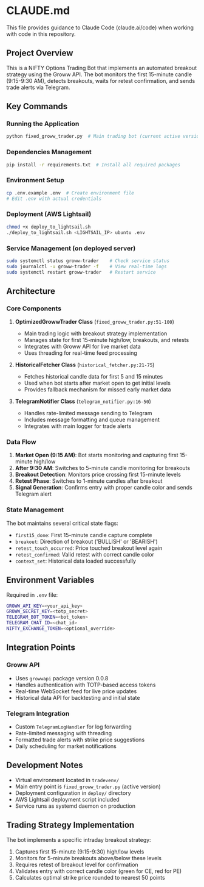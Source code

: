 # CLAUDE.md

This file provides guidance to Claude Code (claude.ai/code) when working with code in this repository.

## Project Overview

This is a NIFTY Options Trading Bot that implements an automated breakout strategy using the Groww API. The bot monitors the first 15-minute candle (9:15-9:30 AM), detects breakouts, waits for retest confirmation, and sends trade alerts via Telegram.

## Key Commands

### Running the Application
```bash
python fixed_groww_trader.py  # Main trading bot (current active version)
```

### Dependencies Management
```bash
pip install -r requirements.txt  # Install all required packages
```

### Environment Setup
```bash
cp .env.example .env  # Create environment file
# Edit .env with actual credentials
```

### Deployment (AWS Lightsail)
```bash
chmod +x deploy_to_lightsail.sh
./deploy_to_lightsail.sh <LIGHTSAIL_IP> ubuntu .env
```

### Service Management (on deployed server)
```bash
sudo systemctl status groww-trader    # Check service status
sudo journalctl -u groww-trader -f    # View real-time logs
sudo systemctl restart groww-trader   # Restart service
```

## Architecture

### Core Components

1. **OptimizedGrowwTrader Class** (`fixed_groww_trader.py:51-100`)
   - Main trading logic with breakout strategy implementation
   - Manages state for first 15-minute high/low, breakouts, and retests
   - Integrates with Groww API for live market data
   - Uses threading for real-time feed processing

2. **HistoricalFetcher Class** (`historical_fetcher.py:21-75`)
   - Fetches historical candle data for first 5 and 15 minutes
   - Used when bot starts after market open to get initial levels
   - Provides fallback mechanism for missed early market data

3. **TelegramNotifier Class** (`telegram_notifier.py:16-50`)
   - Handles rate-limited message sending to Telegram
   - Includes message formatting and queue management
   - Integrates with main logger for trade alerts

### Data Flow

1. **Market Open (9:15 AM)**: Bot starts monitoring and capturing first 15-minute high/low
2. **After 9:30 AM**: Switches to 5-minute candle monitoring for breakouts
3. **Breakout Detection**: Monitors price crossing first 15-minute levels
4. **Retest Phase**: Switches to 1-minute candles after breakout
5. **Signal Generation**: Confirms entry with proper candle color and sends Telegram alert

### State Management

The bot maintains several critical state flags:
- `first15_done`: First 15-minute candle capture complete
- `breakout`: Direction of breakout ('BULLISH' or 'BEARISH')
- `retest_touch_occurred`: Price touched breakout level again
- `retest_confirmed`: Valid retest with correct candle color
- `context_set`: Historical data loaded successfully

## Environment Variables

Required in `.env` file:
```bash
GROWW_API_KEY=<your_api_key>
GROWW_SECRET_KEY=<totp_secret>
TELEGRAM_BOT_TOKEN=<bot_token>
TELEGRAM_CHAT_ID=<chat_id>
NIFTY_EXCHANGE_TOKEN=<optional_override>
```

## Integration Points

### Groww API
- Uses `growwapi` package version 0.0.8
- Handles authentication with TOTP-based access tokens
- Real-time WebSocket feed for live price updates
- Historical data API for backtesting and initial state

### Telegram Integration
- Custom `TelegramLogHandler` for log forwarding
- Rate-limited messaging with threading
- Formatted trade alerts with strike price suggestions
- Daily scheduling for market notifications

## Development Notes

- Virtual environment located in `tradevenv/`
- Main entry point is `fixed_groww_trader.py` (active version)
- Deployment configuration in `deploy/` directory
- AWS Lightsail deployment script included
- Service runs as systemd daemon on production

## Trading Strategy Implementation

The bot implements a specific intraday breakout strategy:
1. Captures first 15-minute (9:15-9:30) high/low levels
2. Monitors for 5-minute breakouts above/below these levels
3. Requires retest of breakout level for confirmation
4. Validates entry with correct candle color (green for CE, red for PE)
5. Calculates optimal strike price rounded to nearest 50 points